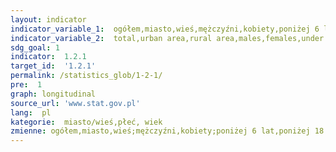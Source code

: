 ```yaml
---
layout: indicator
indicator_variable_1:  ogółem,miasto,wieś,mężczyźni,kobiety,poniżej 6 lat,poniżej 18 lat,18-24 lata,18-64 lata,60 lat i więcej,65 lat i więcej
indicator_variable_2:  total,urban area,rural area,males,females,under 6 years,less than 18 years,18-24 years,18-64 years,60 years and more,65 years and more
sdg_goal: 1
indicator:  1.2.1
target_id:  '1.2.1'
permalink: /statistics_glob/1-2-1/
pre:  1
graph: longitudinal
source_url: 'www.stat.gov.pl'
lang:  pl
kategorie:  miasto/wieś,płeć, wiek
zmienne: ogółem,miasto,wieś;mężczyźni,kobiety;poniżej 6 lat,poniżej 18 lat,18-24 lata,18-64 lata,60 lat i więcej,65 lat i więcej
---
```

